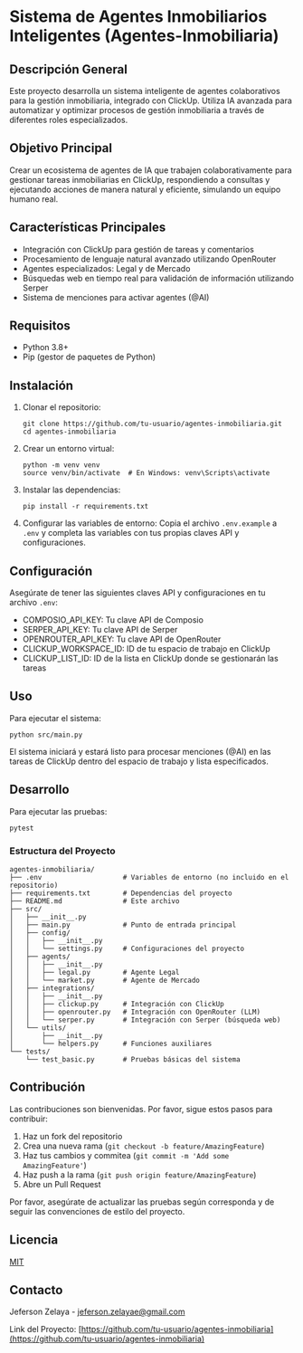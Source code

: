 # Sistema de Agentes Inmobiliarios Inteligentes (Agentes-Inmobiliaria)

## Descripción General
Este proyecto desarrolla un sistema inteligente de agentes colaborativos para la gestión inmobiliaria, integrado con ClickUp. Utiliza IA avanzada para automatizar y optimizar procesos de gestión inmobiliaria a través de diferentes roles especializados.

## Objetivo Principal
Crear un ecosistema de agentes de IA que trabajen colaborativamente para gestionar tareas inmobiliarias en ClickUp, respondiendo a consultas y ejecutando acciones de manera natural y eficiente, simulando un equipo humano real.

## Características Principales
- Integración con ClickUp para gestión de tareas y comentarios
- Procesamiento de lenguaje natural avanzado utilizando OpenRouter
- Agentes especializados: Legal y de Mercado
- Búsquedas web en tiempo real para validación de información utilizando Serper
- Sistema de menciones para activar agentes (@AI)

## Requisitos
- Python 3.8+
- Pip (gestor de paquetes de Python)

## Instalación

1. Clonar el repositorio:
   ```
   git clone https://github.com/tu-usuario/agentes-inmobiliaria.git
   cd agentes-inmobiliaria
   ```

2. Crear un entorno virtual:
   ```
   python -m venv venv
   source venv/bin/activate  # En Windows: venv\Scripts\activate
   ```

3. Instalar las dependencias:
   ```
   pip install -r requirements.txt
   ```

4. Configurar las variables de entorno:
   Copia el archivo `.env.example` a `.env` y completa las variables con tus propias claves API y configuraciones.

## Configuración
Asegúrate de tener las siguientes claves API y configuraciones en tu archivo `.env`:
- COMPOSIO_API_KEY: Tu clave API de Composio
- SERPER_API_KEY: Tu clave API de Serper
- OPENROUTER_API_KEY: Tu clave API de OpenRouter
- CLICKUP_WORKSPACE_ID: ID de tu espacio de trabajo en ClickUp
- CLICKUP_LIST_ID: ID de la lista en ClickUp donde se gestionarán las tareas

## Uso
Para ejecutar el sistema:
```
python src/main.py
```

El sistema iniciará y estará listo para procesar menciones (@AI) en las tareas de ClickUp dentro del espacio de trabajo y lista especificados.

## Desarrollo
Para ejecutar las pruebas:
```
pytest
```

### Estructura del Proyecto
```
agentes-inmobiliaria/
├── .env                    # Variables de entorno (no incluido en el repositorio)
├── requirements.txt        # Dependencias del proyecto
├── README.md               # Este archivo
├── src/
│   ├── __init__.py
│   ├── main.py             # Punto de entrada principal
│   ├── config/
│   │   ├── __init__.py
│   │   └── settings.py     # Configuraciones del proyecto
│   ├── agents/
│   │   ├── __init__.py
│   │   ├── legal.py        # Agente Legal
│   │   └── market.py       # Agente de Mercado
│   ├── integrations/
│   │   ├── __init__.py
│   │   ├── clickup.py      # Integración con ClickUp
│   │   ├── openrouter.py   # Integración con OpenRouter (LLM)
│   │   └── serper.py       # Integración con Serper (búsqueda web)
│   └── utils/
│       ├── __init__.py
│       └── helpers.py      # Funciones auxiliares
└── tests/
    └── test_basic.py       # Pruebas básicas del sistema
```

## Contribución
Las contribuciones son bienvenidas. Por favor, sigue estos pasos para contribuir:
1. Haz un fork del repositorio
2. Crea una nueva rama (`git checkout -b feature/AmazingFeature`)
3. Haz tus cambios y commitea (`git commit -m 'Add some AmazingFeature'`)
4. Haz push a la rama (`git push origin feature/AmazingFeature`)
5. Abre un Pull Request

Por favor, asegúrate de actualizar las pruebas según corresponda y de seguir las convenciones de estilo del proyecto.

## Licencia
[MIT](https://choosealicense.com/licenses/mit/)

## Contacto
Jeferson Zelaya - jeferson.zelayae@gmail.com

Link del Proyecto: [https://github.com/tu-usuario/agentes-inmobiliaria](https://github.com/tu-usuario/agentes-inmobiliaria)
